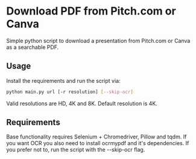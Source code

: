 # Download PDF from Pitch.com or Canva
Simple python script to download a presentation from Pitch.com or Canva as a searchable PDF. 

## Usage
Install the requirements and run the script via:
```bash
python main.py url [-r resolution] [--skip-ocr]
```

Valid resolutions are HD, 4K and 8K. Default resolution is 4K.

## Requirements
Base functionality requires Selenium + Chromedriver, Pillow and tqdm. If you want OCR you also need to install ocrmypdf and it's dependencies. If you prefer not to, run the script with the --skip-ocr flag.  